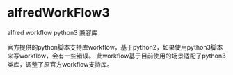 # alfredWorkFlow3
alfred workflow python3 兼容库  

官方提供的python脚本支持库workflow，基于python2，如果使用python3脚本来写workflow，会有一些错误。
此workflow基于目前使用的场景适配了python3类库，调整了原官方workflow支持库。
